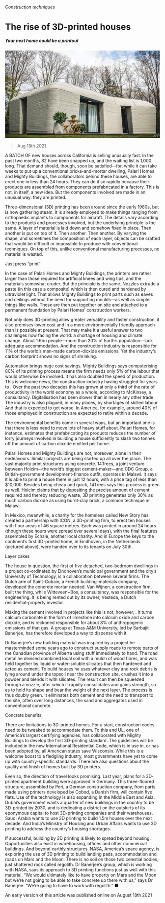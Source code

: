 ###### Construction techniques

# The rise of 3D-printed houses 

##### Your next home could be a printout 

![image](images/20210821_stp001.jpg) 

> Aug 18th 2021 

A BATCH OF new houses across California is selling unusually fast. In the past two months, 82 have been snapped up, and the waiting list is 1,000 long. That demand should, though, soon be satisfied—for, while it can take weeks to put up a conventional bricks-and-mortar dwelling, Palari Homes and Mighty Buildings, the collaborators behind these houses, are able to erect one in less than 24 hours. They can do it so rapidly because their products are assembled from components prefabricated in a factory. This is not, in itself, a new idea. But the components involved are made in an unusual way: they are printed.

Three-dimensional (3D) printing has been around since the early 1980s, but is now gathering steam. It is already employed to make things ranging from orthopaedic implants to components for aircraft. The details vary according to the products and processes involved, but the underlying principle is the same. A layer of material is laid down and somehow fixed in place. Then another is put on top of it. Then another. Then another. By varying the shape, and sometimes the composition of each layer, objects can be crafted that would be difficult or impossible to produce with conventional techniques. On top of this, unlike conventional manufacturing processes, no material is wasted.


Just press “print”

In the case of Palari Homes and Mighty Buildings, the printers are rather larger than those required for artificial knees and wing tips, and the materials somewhat cruder. But the principle is the same. Nozzles extrude a paste (in this case a composite) which is then cured and hardened by ultraviolet light. That allows Mighty Buildings to print parts such as eaves and ceilings without the need for supporting moulds—as well as simpler things like walls. These are then put together on site and attached to a permanent foundation by Palari Homes’ construction workers.

Not only does 3D-printing allow greater versatility and faster construction, it also promises lower cost and in a more environmentally friendly approach than is possible at present. That may make it a useful answer to two challenges now facing the world: a shortage of housing and climate change. About 1.6bn people—more than 20% of Earth’s population—lack adequate accommodation. And the construction industry is responsible for 11% of the world’s man-made carbon-dioxide emissions. Yet the industry’s carbon footprint shows no signs of shrinking.

Automation brings huge cost savings. Mighty Buildings says computerising 80% of its printing process means the firm needs only 5% of the labour that would otherwise be involved. It has also doubled the speed of production. This is welcome news, the construction industry having struggled for years to . Over the past two decades this has grown at only a third of the rate of productivity in the world economy as a whole, according to McKinsey, a consultancy. Digitalisation has been slower than in nearly any other trade. The industry is also plagued, in many places, by shortages of skilled labour. And that is expected to get worse. In America, for example, around 40% of those employed in construction are expected to retire within a decade.

The environmental benefits come in several ways, but an important one is that there is less need to move lots of heavy stuff about. Palari Homes, for instance, estimates that prefabricating its products reduces the number of lorry journeys involved in building a house sufficiently to slash two tonnes off the amount of carbon dioxide emitted per home.

Palari Homes and Mighty Buildings are not, moreover, alone in their endeavours. Similar projects are being started up all over the place. The vast majority print structures using concrete. 14Trees, a joint venture between Holcim—the world’s biggest cement-maker—and CDC Group, a British-government development-finance outfit, operates in Malawi. It says it is able to print a house there in just 12 hours, with a price tag of less than $10,000. Besides being cheap and quick, 14Trees says this process is green as well. Holcim claims that by depositing the precise amount of cement required and thereby reducing waste, 3D printing generates only 30% as much carbon dioxide as using burnt-clay brick, a common technique in Malawi.

In Mexico, meanwhile, a charity for the homeless called New Story has created a partnership with ICON, a 3D-printing firm, to erect ten houses with floor areas of 46 square metres. Each was printed in around 24 hours (though these hours were spread over several days), with the final features assembled by Échale, another local charity. And in Europe the keys to the continent’s first 3D-printed home, in Eindhoven, in the Netherlands (pictured above), were handed over to its tenants on July 30th.

Layer cakes

The house in question, the first of five detached, two-bedroom dwellings in a project co-ordinated by Eindhoven’s municipal government and the city’s University of Technology, is a collaboration between several firms. The Dutch arm of Saint-Gobain, a French building-materials company, developed the concrete mortar needed. Van Wijnen, a construction firm, built the thing, while Witteveen+Bos, a consultancy, was responsible for the engineering. It is being rented out by its owner, Vesteda, a Dutch residential-property investor.

Making the cement involved in projects like this is not, however, . It turns calcium carbonate in the form of limestone into calcium oxide and carbon dioxide, and is reckoned responsible for about 8% of anthropogenic emissions of that gas. A group at Texas A&amp;M University, led by Sarbajit Banerjee, has therefore developed a way to dispense with it.

Dr Banerjee’s new building material was inspired by a project he masterminded some years ago to construct supply roads to remote parts of the Canadian province of Alberta using stuff immediately to hand. The road metal he devised combined local soil with a mulch of wood fibres, and was held together by liquid or water-soluble silicates that then hardened and acted as cement. To build houses he uses whatever clay and rock debris is lying around under the topsoil near the construction site, crushes it into a powder and blends it with silicates. The result can then be squeezed through a nozzle, after which it rapidly consolidates and gains strength, so as to hold its shape and bear the weight of the next layer. The process is thus doubly green. It eliminates both cement and the need to transport to the site, often over long distances, the sand and aggregates used in conventional concrete.

Concrete benefits

There are limitations to 3D-printed homes. For a start, construction codes need to be tweaked to accommodate them. To this end UL, one of America’s largest certifying agencies, has collaborated with Mighty Buildings to develop the first 3D-printing standard. The guidelines will be included in the new International Residential Code, which is in use in, or has been adopted by, all American states save Wisconsin. While this is a welcome boost to a fledgling industry, most governments have yet to come up with country-specific standards. There are also questions about the quality and finish of homes built by 3D printers.

Even so, the direction of travel looks promising. Last year, plans for a 3D-printed apartment building were approved in Germany. This three-floored structure, assembled by Peri, a German construction company, from parts made using printers developed by Cobod, a Danish firm, will contain five flats. Use of the technology is also expanding in the Middle East and Asia. Dubai’s government wants a quarter of new buildings in the country to be 3D-printed by 2030, and is dedicating a district on the outskirts of its eponymous capital to host 3D-printing companies and their warehouses. Saudi Arabia wants to use 3D printing to build 1.5m houses over the next decade. And India’s Ministry of Housing and Urban Affairs wants to use 3D printing to address the country’s housing shortages.

If successful, building by 3D printing is likely to spread beyond housing. Opportunities also exist in warehousing, offices and other commercial buildings. And beyond earthly structures, NASA, America’s space agency, is exploring the use of 3D printing to build landing pads, accommodation and roads on Mars and the Moon. There is no soil on those two celestial bodies, just shattered rock called regolith. Dr Banerjee’s group, which is working with NASA, says its approach to 3D printing functions just as well with this material. “We would ultimately like to have property on Mars and the Moon but we’re not going to be able to take concrete up there with us,” says Dr Banerjee. “We’re going to have to work with regolith.” ■

An early version of this article was published online on August 18th 2021

